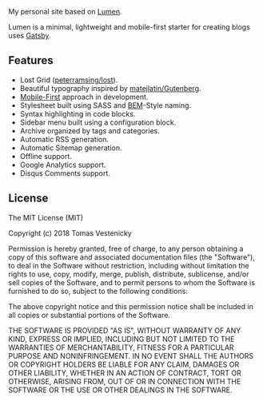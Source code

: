 My personal site based on [Lumen](https://github.com/alxshelepenok/gatsby-starter-lumen).

Lumen is a minimal, lightweight and mobile-first starter for creating blogs uses [Gatsby](https://github.com/gatsbyjs/gatsby).

## Features

- Lost Grid ([peterramsing/lost](https://github.com/peterramsing/lost)).
- Beautiful typography inspired by [matejlatin/Gutenberg](https://github.com/matejlatin/Gutenberg).
- [Mobile-First](https://medium.com/@mrmrs_/mobile-first-css-48bc4cc3f60f) approach in development.
- Stylesheet built using SASS and [BEM](http://getbem.com/naming/)-Style naming.
- Syntax highlighting in code blocks.
- Sidebar menu built using a configuration block.
- Archive organized by tags and categories.
- Automatic RSS generation.
- Automatic Sitemap generation.
- Offline support.
- Google Analytics support.
- Disqus Comments support.

## License

The MIT License (MIT)

Copyright (c) 2018 Tomas Vestenicky

Permission is hereby granted, free of charge, to any person obtaining a copy
of this software and associated documentation files (the "Software"), to deal
in the Software without restriction, including without limitation the rights
to use, copy, modify, merge, publish, distribute, sublicense, and/or sell
copies of the Software, and to permit persons to whom the Software is
furnished to do so, subject to the following conditions:

The above copyright notice and this permission notice shall be included in all
copies or substantial portions of the Software.

THE SOFTWARE IS PROVIDED "AS IS", WITHOUT WARRANTY OF ANY KIND, EXPRESS OR
IMPLIED, INCLUDING BUT NOT LIMITED TO THE WARRANTIES OF MERCHANTABILITY,
FITNESS FOR A PARTICULAR PURPOSE AND NONINFRINGEMENT. IN NO EVENT SHALL THE
AUTHORS OR COPYRIGHT HOLDERS BE LIABLE FOR ANY CLAIM, DAMAGES OR OTHER
LIABILITY, WHETHER IN AN ACTION OF CONTRACT, TORT OR OTHERWISE, ARISING FROM,
OUT OF OR IN CONNECTION WITH THE SOFTWARE OR THE USE OR OTHER DEALINGS IN THE
SOFTWARE.
